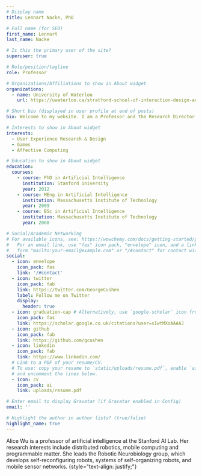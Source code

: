 ```yaml
---
# Display name
title: Lennart Nacke, PhD

# Full name (for SEO)
first_name: Lennart
last_name: Nacke

# Is this the primary user of the site?
superuser: true

# Role/position/tagline
role: Professor

# Organizations/Affiliations to show in About widget
organizations:
  - name: University of Waterloo
    url: https://uwaterloo.ca/stratford-school-of-interaction-design-and-business/

# Short bio (displayed in user profile at end of posts)
bio: Welcome to my website. I am a Professor and the Research Director of the HCI Games Group at the University of Waterloo in Canada. I am a world-leading expert on what makes games engaging and how we can use them to improve products, systems, and services.  My research is widely discussed and recognized by the New Yorker, Forbes, MIT Technology Review, CTV News, New Scientist, The Daily Mail, PC Gamer Magazine, and elsewhere. I have edited a textbook on Games User Research and authored hundreds of academic articles in gamification, user experience research, human-computer interaction, and game design. My Google Scholar profile and the HCI Games Group publications show my latest research. I also have a gameful design and user experience research and training company, MotiviUX, Inc.

# Interests to show in About widget
interests:
  - User Experience Research & Design
  - Games
  - Affective Computing

# Education to show in About widget
education:
  courses:
    - course: PhD in Artificial Intelligence
      institution: Stanford University
      year: 2012
    - course: MEng in Artificial Intelligence
      institution: Massachusetts Institute of Technology
      year: 2009
    - course: BSc in Artificial Intelligence
      institution: Massachusetts Institute of Technology
      year: 2008

# Social/Academic Networking
# For available icons, see: https://wowchemy.com/docs/getting-started/page-builder/#icons
#   For an email link, use "fas" icon pack, "envelope" icon, and a link in the
#   form "mailto:your-email@example.com" or "/#contact" for contact widget.
social:
  - icon: envelope
    icon_pack: fas
    link: '/#contact'
  - icon: twitter
    icon_pack: fab
    link: https://twitter.com/GeorgeCushen
    label: Follow me on Twitter
    display:
      header: true
  - icon: graduation-cap # Alternatively, use `google-scholar` icon from `ai` icon pack
    icon_pack: fas
    link: https://scholar.google.co.uk/citations?user=sIwtMXoAAAAJ
  - icon: github
    icon_pack: fab
    link: https://github.com/gcushen
  - icon: linkedin
    icon_pack: fab
    link: https://www.linkedin.com/
  # Link to a PDF of your resume/CV.
  # To use: copy your resume to `static/uploads/resume.pdf`, enable `ai` icons in `params.yaml`,
  # and uncomment the lines below.
  - icon: cv
    icon_pack: ai
    link: uploads/resume.pdf

# Enter email to display Gravatar (if Gravatar enabled in Config)
email: ''

# Highlight the author in author lists? (true/false)
highlight_name: true
---
```


Alice Wu is a professor of artificial intelligence at the Stanford AI Lab. Her research interests include distributed robotics, mobile computing and programmable matter. She leads the Robotic Neurobiology group, which develops self-reconfiguring robots, systems of self-organizing robots, and mobile sensor networks.
{style="text-align: justify;"}
